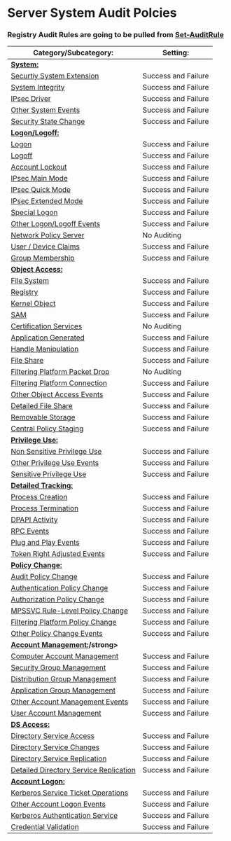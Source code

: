 # Server System Audit Polcies
### Registry Audit Rules are going to be pulled from [Set-AuditRule](https://github.com/hunters-forge/Set-AuditRule)

|	Category/Subcategory: | Setting: |
|	----------------	|	----------------	|
|	<strong>[System:](https://docs.microsoft.com/en-us/windows/security/threat-protection/auditing/advanced-security-audit-policy-settings)</strong>	|
|	[Securtiy System Extension](https://docs.microsoft.com/en-us/windows/security/threat-protection/auditing/audit-security-system-extension)	|	 Success and Failure	|		
|	[System Integrity](https://docs.microsoft.com/en-us/windows/security/threat-protection/auditing/audit-system-integrity)	|	Success and Failure	|	
|	[IPsec Driver](https://docs.microsoft.com/en-us/windows/security/threat-protection/auditing/audit-ipsec-driver)	|	Success and Failure	|		
|	[Other System Events](https://docs.microsoft.com/en-us/windows/security/threat-protection/auditing/audit-other-system-events) |	Success and Failure	|		
|	[Security State Change](https://docs.microsoft.com/en-us/windows/security/threat-protection/auditing/audit-security-state-change)	|	Success and Failure	|
|<strong>[Logon/Logoff:](https://docs.microsoft.com/en-us/windows/security/threat-protection/auditing/advanced-security-audit-policy-settings)</strong>|		
|[Logon](https://docs.microsoft.com/en-us/windows/security/threat-protection/auditing/audit-logon)|Success and Failure|		
|[Logoff](https://docs.microsoft.com/en-us/windows/security/threat-protection/auditing/audit-other-logonlogoff-events)|Success and Failure|		
|[Account Lockout](https://docs.microsoft.com/en-us/windows/security/threat-protection/auditing/audit-account-lockout)|Success and Failure|			
|[IPsec Main Mode](https://docs.microsoft.com/en-us/windows/security/threat-protection/auditing/audit-ipsec-main-mode) |Success and Failure|		
|[IPsec Quick Mode](https://docs.microsoft.com/en-us/windows/security/threat-protection/auditing/audit-ipsec-quick-mode)|Success and Failure|	
|[IPsec Extended Mode](https://docs.microsoft.com/en-us/windows/security/threat-protection/auditing/audit-ipsec-quick-mode)|Success and Failure|	
|[Special Logon](https://docs.microsoft.com/en-us/windows/security/threat-protection/auditing/audit-special-logon)|Success and Failure|		
|[Other Logon/Logoff Events](https://docs.microsoft.com/en-us/windows/security/threat-protection/auditing/audit-other-logonlogoff-events)|Success and Failure|	
|[Network Policy Server](https://docs.microsoft.com/en-us/windows/security/threat-protection/auditing/audit-network-policy-server)|No Auditing|			
|[User / Device Claims](https://docs.microsoft.com/en-us/windows/security/threat-protection/auditing/audit-user-device-claims)|Success and Failure|			
|[Group Membership](https://docs.microsoft.com/en-us/windows/security/threat-protection/auditing/audit-group-membership)|Success and Failure|				
|<strong>[Object Access:](https://docs.microsoft.com/en-us/windows/security/threat-protection/auditing/advanced-security-audit-policy-settings)</strong>|					
|[File System](https://docs.microsoft.com/en-us/windows/security/threat-protection/auditing/audit-file-system)|Success and Failure|	
|[Registry](https://docs.microsoft.com/en-us/windows/security/threat-protection/auditing/audit-registry)|Success and Failure|	
|[Kernel Object](https://docs.microsoft.com/en-us/windows/security/threat-protection/auditing/audit-kernel-object)|Success and Failure|			
|[SAM](https://docs.microsoft.com/en-us/windows/security/threat-protection/auditing/audit-sam)|Success and Failure|
|[Certification Services](https://docs.microsoft.com/en-us/windows/security/threat-protection/auditing/audit-certification-services)|No Auditing|
|[Application Generated](https://docs.microsoft.com/en-us/windows/security/threat-protection/auditing/audit-application-generated)|Success and Failure|
|[Handle Manipulation](https://docs.microsoft.com/en-us/windows/security/threat-protection/auditing/audit-handle-manipulation)|Success and Failure|
|[File Share](https://docs.microsoft.com/en-us/windows/security/threat-protection/auditing/audit-file-share)|Success and Failure|
|[Filtering Platform Packet Drop](https://docs.microsoft.com/en-us/windows/security/threat-protection/auditing/audit-filtering-platform-packet-drop)|No Auditing|
|[Filtering Platform Connection](https://docs.microsoft.com/en-us/windows/security/threat-protection/auditing/audit-filtering-platform-connection)|Success and Failure|
|[Other Object Access Events](https://docs.microsoft.com/en-us/windows/security/threat-protection/auditing/audit-other-object-access-events)|Success and Failure|
|[Detailed File Share](https://docs.microsoft.com/en-us/windows/security/threat-protection/auditing/audit-detailed-file-share)|Success and Failure|
|[Removable Storage](https://docs.microsoft.com/en-us/windows/security/threat-protection/auditing/audit-removable-storage)|Success and Failure|
|[Central Policy Staging](https://docs.microsoft.com/en-us/windows/security/threat-protection/auditing/audit-central-access-policy-staging)|Success and Failure|	
|<strong>[Privilege Use:](https://docs.microsoft.com/en-us/windows/security/threat-protection/auditing/advanced-security-audit-policy-settings)</strong>|	
|[Non Sensitive Privilege Use](https://docs.microsoft.com/en-us/windows/security/threat-protection/auditing/audit-non-sensitive-privilege-use)|Success and Failure|		
|[Other Privilege Use Events](https://docs.microsoft.com/en-us/windows/security/threat-protection/auditing/audit-other-privilege-use-events)|Success and Failure|		
|[Sensitive Privilege Use](https://docs.microsoft.com/en-us/windows/security/threat-protection/auditing/audit-sensitive-privilege-use)|Success and Failure|				
|<strong>[Detailed Tracking:](https://docs.microsoft.com/en-us/windows/security/threat-protection/auditing/advanced-security-audit-policy-settings)</strong>|			
|[Process Creation](https://docs.microsoft.com/en-us/windows/security/threat-protection/auditing/audit-process-creation)|Success and Failure|		
|[Process Termination](https://docs.microsoft.com/en-us/windows/security/threat-protection/auditing/audit-process-termination)|Success and Failure|			
|[DPAPI Activity](https://docs.microsoft.com/en-us/windows/security/threat-protection/auditing/audit-dpapi-activity)|Success and Failure|		
|[RPC Events](https://docs.microsoft.com/en-us/windows/security/threat-protection/auditing/audit-rpc-events)|Success and Failure|	
|[Plug and Play Events](https://docs.microsoft.com/en-us/windows/security/threat-protection/auditing/audit-pnp-activity)|Success and Failure|		
|[Token Right Adjusted Events](https://docs.microsoft.com/en-us/windows/security/threat-protection/auditing/event-4703)|Success and Failure|						
|<strong>[Policy Change:](https://docs.microsoft.com/en-us/windows/security/threat-protection/auditing/advanced-security-audit-policy-settings)</strong>|		
|[Audit Policy Change](https://docs.microsoft.com/en-us/windows/security/threat-protection/auditing/audit-audit-policy-change)|Success and Failure|		
|[Authentication Policy Change](https://docs.microsoft.com/en-us/windows/security/threat-protection/auditing/audit-authentication-policy-change)|Success and Failure|		
|[Authorization Policy Change](https://docs.microsoft.com/en-us/windows/security/threat-protection/auditing/audit-authorization-policy-change)|Success and Failure|		
|[MPSSVC Rule-Level Policy Change](https://docs.microsoft.com/en-us/windows/security/threat-protection/auditing/audit-mpssvc-rule-level-policy-change)|Success and Failure|		
|[Filtering Platform Policy Change](https://docs.microsoft.com/en-us/windows/security/threat-protection/auditing/audit-filtering-platform-policy-change)|Success and Failure|		
|[Other Policy Change Events](https://docs.microsoft.com/en-us/windows/security/threat-protection/auditing/audit-other-policy-change-events)|Success and Failure	|			
|<strong>[Account Management:](https://docs.microsoft.com/en-us/windows/security/threat-protection/auditing/advanced-security-audit-policy-settings)/strong>|			
|[Computer Account Management](https://docs.microsoft.com/en-us/windows/security/threat-protection/auditing/audit-computer-account-management)|Success and Failure|		
|[Security Group Management](https://docs.microsoft.com/en-us/windows/security/threat-protection/auditing/audit-security-group-management)|Success and Failure|		
|[Distribution Group Management](https://docs.microsoft.com/en-us/windows/security/threat-protection/auditing/audit-distribution-group-management)|Success and Failure|		
|[Application Group Management](https://docs.microsoft.com/en-us/windows/security/threat-protection/auditing/audit-application-group-management)|Success and Failure|		
|[Other Account Management Events](https://docs.microsoft.com/en-us/windows/security/threat-protection/auditing/audit-other-account-management-events)|Success and Failure|		
|[User Account Management](https://docs.microsoft.com/en-us/windows/security/threat-protection/auditing/audit-user-account-management)|Success and Failure|			
|<strong>[DS Access:](https://docs.microsoft.com/en-us/windows/security/threat-protection/auditing/advanced-security-audit-policy-settings)</strong>|
|[Directory Service Access](https://docs.microsoft.com/en-us/windows/security/threat-protection/auditing/audit-directory-service-access)|Success and Failure|			
|[Directory Service Changes](https://docs.microsoft.com/en-us/windows/security/threat-protection/auditing/audit-directory-service-changes)|Success and Failure|		
|[Directory Service Replication](https://docs.microsoft.com/en-us/windows/security/threat-protection/auditing/audit-directory-service-replication)|Success and Failure|		
|[Detailed Directory Service Replication](https://docs.microsoft.com/en-us/windows/security/threat-protection/auditing/audit-detailed-directory-service-replication)|Success and Failure|			
|<strong>[Account Logon:](https://docs.microsoft.com/en-us/windows/security/threat-protection/auditing/advanced-security-audit-policy-settings)</strong>|		
|[Kerberos Service Ticket Operations](https://docs.microsoft.com/en-us/windows/security/threat-protection/auditing/audit-kerberos-service-ticket-operations)|Success and Failure|		
|[Other Account Logon Events](https://docs.microsoft.com/en-us/windows/security/threat-protection/auditing/audit-other-logonlogoff-events)|Success and Failure|	
|[Kerberos Authentication Service](https://docs.microsoft.com/en-us/windows/security/threat-protection/auditing/audit-kerberos-authentication-service)|Success and Failure|		
|[Credential Validation](https://docs.microsoft.com/en-us/windows/security/threat-protection/auditing/audit-credential-validation)|Success and Failure|		
